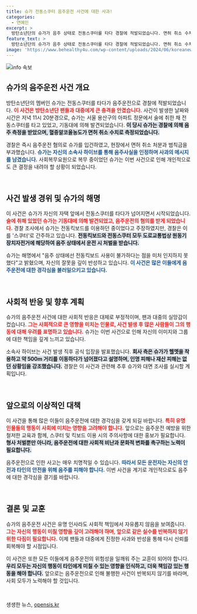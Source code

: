 ```yaml
---
title: 슈가 전동스쿠터 음주운전 사건에 대한 사과!
categories:
  - 연예인
excerpt: >
  방탄소년단의 슈가가 음주 상태로 전동스쿠터를 타다 경찰에 적발되었습니다. 면허 취소 수치의 혈중알코올농도와 사과의 메시지가 전해진 가운데, 향후 대면 조사도 예고되었습니다. 클릭해 자세한 내용을 확인하세요!
feature_text: >
  방탄소년단의 슈가가 음주 상태로 전동스쿠터를 타다 경찰에 적발되었습니다. 면허 취소 수치의 혈중알코올농도와 사과의 메시지가 전해진 가운데, 향후 대면 조사도 예고되었습니다. 클릭해 자세한 내용을 확인하세요!
image: 'https://www.behealthy4u.com/wp-content/uploads/2024/06/koreanews.jpg'
---
```


<p><img src="https://www.behealthy4u.com/wp-content/uploads/2024/06/koreanews.jpg" alt="info 속보" /></p>

<h2 data-ke-size="size26">슈가의 음주운전 사건 개요</h2>

<p data-ke-size="size16">방탄소년단의 멤버인 슈가는 전동스쿠터를 타다가 음주운전으로 경찰에 적발되었습니다. <b><span style="color: #ee2323;">이 사건은 방탄소년단 팬들과 대중에게 큰 충격을 안겼습니다.</span></b> 사건이 발생한 날짜와 시간은 저녁 11시 20분경으로, 슈가는 서울 용산구의 아파트 정문에서 술에 취한 채 전동스쿠터를 타고 있었고, 기동대에 의해 발견되었습니다. <b><span style="background-color: #21538527;">이 당시 슈가는 경찰에 의해 음주 측정을 받았으며, 혈중알코올농도가 면허 취소 수치로 측정되었습니다.</span></b></p>

<p data-ke-size="size16">경찰은 즉시 음주운전 혐의로 슈가를 입건하였고, 현장에서 면허 취소 처분과 범칙금을 부과했습니다. <b><span style="color: #1a5490;">슈가는 자신의 소속사 하이브를 통해 음주사실을 인정하며 사과의 메시지를 남겼습니다.</span></b> 사회복무요원으로 복무 중이었던 슈가는 이번 사건으로 인해 개인적으로도 큰 결정을 내려야 할 상황이 되었습니다.</p>

<p data-ke-size="size16">&nbsp;</p>

<h2 data-ke-size="size26">사건 발생 경위 및 슈가의 해명</h2>

<p data-ke-size="size16">이 사건은 슈가가 자신의 자택 앞에서 전동스쿠터를 타다가 넘어지면서 시작되었습니다. <b><span style="color: #ee2323;">술에 취해 있었던 슈가는 기동대에 의해 발견되었고, 음주운전의 혐의를 받게 되었습니다.</span></b> 경찰 조사에서 슈가는 전동킥보드를 이용하던 중이었다고 주장하였지만, 경찰은 이를 '스쿠터'로 간주하고 있습니다. <b><span style="background-color: #21538527;">전동킥보드와 전동스쿠터 모두 도로교통법상 원동기장치자전거에 해당하여 음주 상태에서 운전 시 처벌을 받습니다.</span></b></p>

<p data-ke-size="size16">슈가는 해명에서 "음주 상태에선 전동킥보드 사용이 불가하다는 점을 미처 인지하지 못했다"고 밝혔으며, 자신의 잘못을 깊이 반성하고 있습니다. <b><span style="color: #1a5490;">이 사건은 많은 이들에게 음주운전에 대한 경각심을 불러일으키고 있습니다.</span></b></p>

<p data-ke-size="size16">&nbsp;</p>

<h2 data-ke-size="size26">사회적 반응 및 향후 계획</h2>

<p data-ke-size="size16">슈가의 음주운전 사건에 대한 사회적 반응은 대체로 부정적이며, 팬과 대중의 실망감이 컸습니다. <b><span style="color: #ee2323;">그는 사회적으로 큰 영향을 미치는 인물로, 사건 발생 후 많은 사람들이 그의 행동에 대해 우려를 표명하고 있습니다.</span></b> 슈가는 이번 사건으로 인해 자신의 이미지와 그룹에 대한 책임을 깊게 느끼고 있습니다.</p>

<p data-ke-size="size16">소속사 하이브는 사건 발생 직후 공식 입장을 발표했습니다. <b><span style="background-color: #21538527;">회사 측은 슈가가 헬멧을 착용하고 약 500m 거리를 이동하다가 넘어졌다고 설명하며, 인명 피해나 재산 피해는 없던 상황임을 강조했습니다.</span></b> 경찰은 이 사건과 관련해 추후 슈가와 대면 조사를 실시할 계획입니다.</p>

<p data-ke-size="size16">&nbsp;</p>

<h2 data-ke-size="size26">앞으로의 이상적인 대책</h2>

<p data-ke-size="size16">이 사건을 통해 많은 이들이 음주운전에 대한 경각심을 갖게 되길 바랍니다. <b><span style="color: #ee2323;">특히 유명 인물들의 행동이 사회에 미치는 영향을 고려해야 합니다.</span></b> 앞으로는 음주운전 예방을 위한 철저한 교육과 함께, 스쿠터 및 킥보드 이용 시의 주의사항에 대한 홍보가 필요합니다. <b><span style="background-color: #21538527;">형사 처벌뿐만 아니라, 음주운전에 대한 사회적 비난과 문화적 변화를 촉구하는 노력이 필요합니다.</span></b></p>

<p data-ke-size="size16">음주운전으로 인한 사고는 매우 치명적일 수 있습니다. <b><span style="color: #1a5490;">따라서 모든 운전자는 자신의 안전과 타인의 안전을 위해 음주를 피해야 합니다.</span></b> 이번 사건을 계기로 개인적으로도 음주에 대한 경각심을 결기를 바랍니다.</p>

<p data-ke-size="size16">&nbsp;</p>

<h2 data-ke-size="size26">결론 및 교훈</h2>

<p data-ke-size="size16">슈가의 음주운전 사건은 유명 인사라도 사회적 책임에서 자유롭지 않음을 보여줍니다. <b><span style="color: #ee2323;">그는 자신의 행동이 미칠 영향을 깊이 고려해야 하며, 앞으로 같은 실수를 반복하지 않기 위한 다짐이 필요합니다.</span></b> 이제 팬들과 대중에게 진정한 사과와 반성을 통해 다시 신뢰를 회복해야 할 시점입니다.</p>

<p data-ke-size="size16">이 사건은 또한 모든 이들에게 음주운전의 위험성을 일깨워 주는 교훈이 되어야 합니다. <b><span style="background-color: #21538527;">우리 모두는 자신의 행동이 타인에게 미칠 수 있는 영향을 인식하고, 더욱 책임감 있는 행동을 해야 합니다.</span></b> 앞으로는 음주운전으로 인해 불행한 사건이 반복되지 않기를 바라며, 사회 모두가 노력해야 할 것입니다.</p>

<p data-ke-size="size16">&nbsp;</p>
생생한 뉴스, <a href="https://opensis.kr" rel="dofollow">opensis.kr</a>


